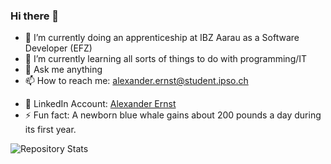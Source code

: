 ### Hi there 👋

- 🔭 I’m currently doing an apprenticeship at IBZ Aarau as a Software Developer (EFZ)
- 🌱 I’m currently learning all sorts of things to do with programming/IT
- 💬 Ask me anything
- 📫 How to reach me: alexander.ernst@student.ipso.ch
<!--- 🌐 My Website: [alexanderernst.ch](https://alexanderernst.ch) --->
- 🏢 LinkedIn Account: [Alexander Ernst](https://www.linkedin.com/in/alexanderternst/)
- ⚡ Fun fact: A newborn blue whale gains about 200 pounds a day during its first year.

![Repository Stats](https://github-readme-stats.vercel.app/api/top-langs/?username=alexanderternst&theme=blue-green)
